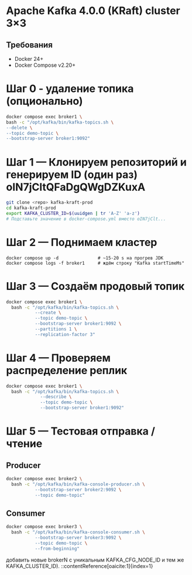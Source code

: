 # Apache Kafka 4.0.0 (KRaft) cluster 3×3

## Требования
* Docker 24+
* Docker Compose v2.20+
# Шаг 0 - удаление топика (опционально)
```bash
docker compose exec broker1 \
bash -c "/opt/kafka/bin/kafka-topics.sh \
--delete \
--topic demo-topic \
--bootstrap-server broker1:9092"
```

# Шаг 1 — Клонируем репозиторий и генерируем ID (один раз) oIN7jCltQFaDgQWgDZKuxA
```bash
git clone <repo> kafka-kraft-prod
cd kafka-kraft-prod
export KAFKA_CLUSTER_ID=$(uuidgen | tr 'A-Z' 'a-z')
# Подставьте значение в docker-compose.yml вместо oIN7jClt...
```

#  Шаг 2 — Поднимаем кластер
```
docker compose up -d               # ~15-20 s на прогрев JDK
docker compose logs -f broker1     # ждём строку "Kafka startTimeMs"
```
# Шаг 3 — Создаём продовый топик
```bash
docker compose exec broker1 \
  bash -c "/opt/kafka/bin/kafka-topics.sh \
           --create \
           --topic demo-topic \
           --bootstrap-server broker1:9092 \
           --partitions 1 \
           --replication-factor 3"
```

# Шаг 4 — Проверяем распределение реплик
```bash
docker compose exec broker1 \
  bash -c "/opt/kafka/bin/kafka-topics.sh \
             --describe \
             --topic demo-topic \
             --bootstrap-server broker1:9092"

```
# Шаг 5 — Тестовая отправка / чтение

## Producer
```bash
docker compose exec broker2 \
  bash -c "/opt/kafka/bin/kafka-console-producer.sh \
           --bootstrap-server broker2:9092 \
           --topic demo-topic"
```

## Consumer
```bash
docker compose exec broker3 \
  bash -c "/opt/kafka/bin/kafka-console-consumer.sh \
           --bootstrap-server broker3:9092 \
           --topic demo-topic \
           --from-beginning"
```

добавить новые brokerN с уникальным KAFKA_CFG_NODE_ID и тем же KAFKA_CLUSTER_ID).
::contentReference[oaicite:1]{index=1}
